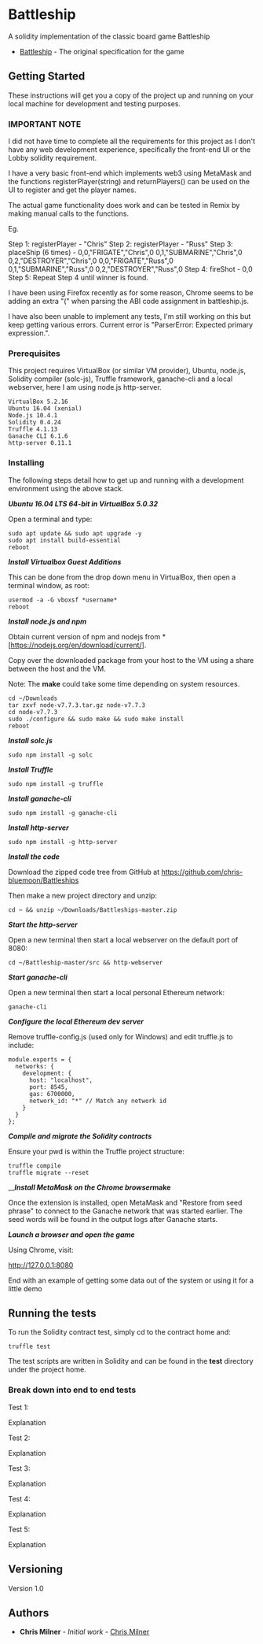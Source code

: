 # Battleship

A solidity implementation of the classic board game Battleship

* [Battleship](https://en.wikipedia.org/wiki/Battleship_(game)) - The original specification for the game

## Getting Started

These instructions will get you a copy of the project up and running on your local machine for development and testing purposes.

### IMPORTANT NOTE

I did not have time to complete all the requirements for this project as I don't have any web development experience, specifically the front-end UI or the Lobby solidity requirement.

I have a very basic front-end which implements web3 using MetaMask and the functions registerPlayer(string) and returnPlayers()
can be used on the UI to register and get the player names.

The actual game functionality does work and can be tested in Remix by making manual calls to the functions.

Eg.

Step 1: registerPlayer - "Chris"
Step 2: registerPlayer - "Russ"
Step 3: placeShip (6 times) - 
0,0,"FRIGATE","Chris",0
0,1,"SUBMARINE","Chris",0
0,2,"DESTROYER","Chris",0
0,0,"FRIGATE","Russ",0
0,1,"SUBMARINE","Russ",0
0,2,"DESTROYER","Russ",0
Step 4: fireShot - 0,0
Step 5: Repeat Step 4 until winner is found.

I have been using Firefox recently as for some reason, Chrome seems to be adding an extra "(" when parsing the ABI code assignment in battleship.js.

I have also been unable to implement any tests, I'm still working on this but keep getting various errors. Current error is "ParserError: Expected primary expression.".

### Prerequisites

This project requires VirtualBox (or similar VM provider), Ubuntu, node.js, Solidity compiler (solc-js), Truffle framework, ganache-cli and a local webserver, here I am using node.js http-server.

```
VirtualBox 5.2.16
Ubuntu 16.04 (xenial)
Node.js 10.4.1
Solidity 0.4.24
Truffle 4.1.13
Ganache CLI 6.1.6
http-server 0.11.1
```

### Installing

The following steps detail how to get up and running with a development environment using the above stack.

__***Ubuntu 16.04 LTS 64-bit in VirtualBox 5.0.32***__

Open a terminal and type:

```
sudo apt update && sudo apt upgrade -y
sudo apt install build-essential
reboot
```

__***Install Virtualbox Guest Additions***__

This can be done from the drop down menu in VirtualBox, then open a terminal window, as root:

```
usermod -a -G vboxsf *username*
reboot
```

__***Install node.js and npm***__

Obtain current version of npm and nodejs from * [https://nodejs.org/en/download/current/].

Copy over the downloaded package from your host to the VM using a share between the host and the VM.

Note: The __make__ could take some time depending on system resources.

```
cd ~/Downloads
tar zxvf node-v7.7.3.tar.gz node-v7.7.3
cd node-v7.7.3
sudo ./configure && sudo make && sudo make install
reboot
```
__***Install solc.js***__

```
sudo npm install -g solc
```

__***Install Truffle***__

```
sudo npm install -g truffle
```

__***Install ganache-cli***__

```
sudo npm install -g ganache-cli
```

__***Install http-server***__

```
sudo npm install -g http-server
```

__***Install the code***__

Download the zipped code tree from GitHub at https://github.com/chris-bluemoon/Battleships

Then make a new project directory and unzip:

```
cd ~ && unzip ~/Downloads/Battleships-master.zip
```

__***Start the http-server***__

Open a new terminal then start a local webserver on the default port of 8080:

```
cd ~/Battleship-master/src && http-webserver
```

__***Start ganache-cli***__

Open a new terminal then start a local personal Ethereum network:

```
ganache-cli
```

__***Configure the local Ethereum dev server***__

Remove truffle-config.js (used only for Windows) and edit truffle.js to include:

```
module.exports = {
  networks: {
    development: {
      host: "localhost",
      port: 8545,
      gas: 6700000,
      network_id: "*" // Match any network id
    }
  }
};
```

__***Compile and migrate the Solidity contracts***__

Ensure your pwd is within the Truffle project structure:

```
truffle compile
truffle migrate --reset
````

__***Install MetaMask on the Chrome browser***__make__

Once the extension is installed, open MetaMask and "Restore from seed phrase" to connect to the Ganache network that was started earlier. The seed words will be found in the output logs after Ganache starts.

__***Launch a browser and open the game***__

Using Chrome, visit:

http://127.0.0.1:8080

End with an example of getting some data out of the system or using it for a little demo

## Running the tests

To run the Solidity contract test, simply cd to the contract home and:

```
truffle test
```

The test scripts are written in Solidity and can be found in the __test__ directory under the project home.

### Break down into end to end tests

Test 1:

Explanation

Test 2:

Explanation

Test 3:

Explanation

Test 4:

Explanation

Test 5:

Explanation

## Versioning

Version 1.0

## Authors

* **Chris Milner** - *Initial work* - [Chris Milner](https://github.com/chris-bluemoon)
